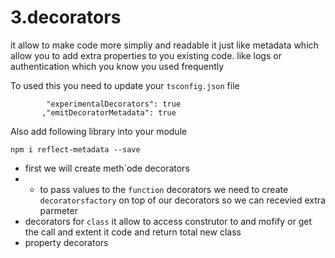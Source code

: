 # 3.decorators

it allow to make code more simpliy and readable it just like metadata which allow you to add extra properties to you existing code.
like logs or authentication which you know you used frequently

To used this you need to update your `tsconfig.json` file

```
        "experimentalDecorators": true
       ,"emitDecoratorMetadata": true
```

Also add following library into your module

```
npm i reflect-metadata --save
```

- first we will create meth`ode decorators
- - to pass values to the `function` decorators we need to create `decoratorsfactory` on top of our decorators so we can recevied extra parmeter
- decorators for `class` it allow to access construtor to and mofify or get the call and extent it code and return total new class
- property decorators
